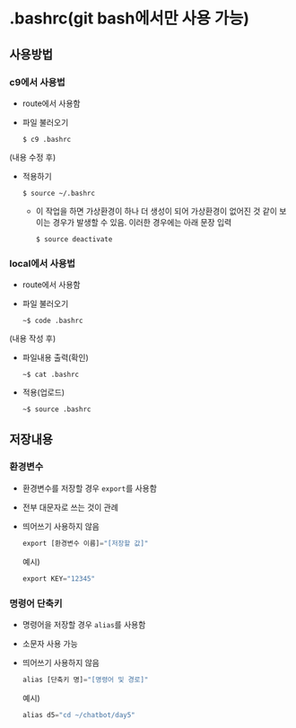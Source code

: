 # .bashrc(git bash에서만 사용 가능)

## 사용방법

### c9에서 사용법

* route에서 사용함

* 파일 불러오기

  ```git
  $ c9 .bashrc
  ```

(내용 수정 후)

* 적용하기

  ```git
  $ source ~/.bashrc
  ```

  * 이 작업을 하면 가상환경이 하나 더 생성이 되어 가상환경이 없어진 것 같이 보이는 경우가 발생할 수 있음. 이러한 경우에는 아래 문장 입력

    ```git
    $ source deactivate
    ```

    

### local에서 사용법

* route에서 사용함

* 파일 불러오기

  ```git
  ~$ code .bashrc
  ```

(내용 작성 후)

* 파일내용 출력(확인)

  ```git
  ~$ cat .bashrc
  ```

* 적용(업로드)

  ```git
  ~$ source .bashrc
  ```



## 저장내용

### 환경변수

* 환경변수를 저장할 경우 `export`를 사용함

* 전부 대문자로 쓰는 것이 관례

* 띄어쓰기 사용하지 않음

  ```python
  export [환경변수 이름]="[저장할 값]"
  ```

  예시)

  ```python
  export KEY="12345"
  ```


### 명령어 단축키

* 명령어을 저장할 경우 `alias`를 사용함

* 소문자 사용 가능

* 띄어쓰기 사용하지 않음

  ```python
  alias [단축키 명]="[명령어 및 경로]"
  ```

  예시)

  ```python
  alias d5="cd ~/chatbot/day5"
  ```

  





